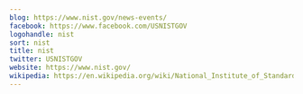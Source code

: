 ```yaml
---
blog: https://www.nist.gov/news-events/
facebook: https://www.facebook.com/USNISTGOV
logohandle: nist
sort: nist
title: nist
twitter: USNISTGOV
website: https://www.nist.gov/
wikipedia: https://en.wikipedia.org/wiki/National_Institute_of_Standards_and_Technology
---
```

